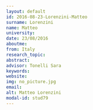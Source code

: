 ```yaml
---
layout: default 
id: 2016-08-23-Lorenzini-Matteo
surname: Lorenzini
name: Matteo
university: 
date: 23/08/2016
aboutme: 
from: Italy
research_topic: 
abstract: 
advisor: Tonelli Sara
keywords: 
website: 
img: no_picture.jpg
email: 
alt: Matteo Lorenzini
modal-id: stud79
---
```

